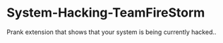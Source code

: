 # System-Hacking-TeamFireStorm
Prank extension that shows that your system is being currently hacked..
